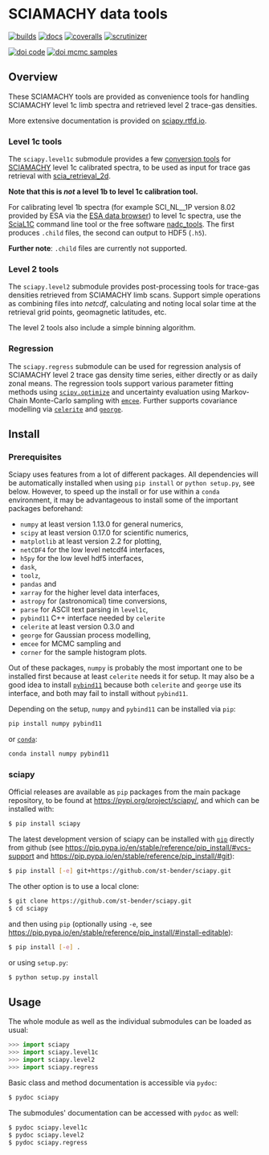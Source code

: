# SCIAMACHY data tools

[![builds](https://github.com/st-bender/sciapy/actions/workflows/ci_build_and_test.yml/badge.svg?branch=master)](https://github.com/st-bender/sciapy/actions/workflows/ci_build_and_test.yml)
[![docs](https://rtfd.org/projects/sciapy/badge/?version=latest)](https://sciapy.rtfd.io/en/latest/?badge=latest)
[![coveralls](https://coveralls.io/repos/github/st-bender/sciapy/badge.svg)](https://coveralls.io/github/st-bender/sciapy)
[![scrutinizer](https://scrutinizer-ci.com/g/st-bender/sciapy/badges/quality-score.png?b=master)](https://scrutinizer-ci.com/g/st-bender/sciapy/?branch=master)

[![doi code](https://zenodo.org/badge/DOI/10.5281/zenodo.1401370.svg)](https://doi.org/10.5281/zenodo.1401370)
[![doi mcmc samples](https://zenodo.org/badge/DOI/10.5281/zenodo.1342701.svg)](https://doi.org/10.5281/zenodo.1342701)

## Overview

These SCIAMACHY tools are provided as convenience tools for handling
SCIAMACHY level 1c limb spectra and retrieved level 2 trace-gas densities.

More extensive documentation is provided on [sciapy.rtfd.io](https://sciapy.rtfd.io).

### Level 1c tools

The `sciapy.level1c` submodule provides a few
[conversion tools](sciapy/level1c/README.md) for [SCIAMACHY](http://www.sciamachy.org)
level 1c calibrated spectra, to be used as input for trace gas retrieval with
[scia\_retrieval\_2d](https://github.com/st-bender/scia_retrieval_2d).

**Note that this is *not* a level 1b to level 1c calibration tool.**

For calibrating level 1b spectra (for example SCI\_NL\_\_1P version 8.02
provided by ESA via the
[ESA data browser](https://earth.esa.int/web/guest/data-access/browse-data-products))
to level 1c spectra, use the
[SciaL1C](https://earth.esa.int/web/guest/software-tools/content/-/article/scial1c-command-line-tool-4073)
command line tool or the free software
[nadc\_tools](https://github.com/rmvanhees/nadc_tools).
The first produces `.child` files, the second can output to HDF5 (`.h5`).

**Further note**: `.child` files are currently not supported.

### Level 2 tools

The `sciapy.level2` submodule provides
post-processing tools for trace-gas densities retrieved from SCIAMACHY limb scans.
Support simple operations as combining files into *netcdf*, calculating and noting
local solar time at the retrieval grid points, geomagnetic latitudes, etc.

The level 2 tools also include a simple binning algorithm.

### Regression

The `sciapy.regress` submodule can be used for regression analysis of SCIAMACHY
level 2 trace gas density time series, either directly or as daily zonal means.
The regression tools support various parameter fitting methods using
[`scipy.optimize`](https://docs.scipy.org/doc/scipy/reference/optimize.html)
and uncertainty evaluation using Markov-Chain Monte-Carlo sampling with
[`emcee`](https://emcee.readthedocs.io).
Further supports covariance modelling via
[`celerite`](https://celerite.readthedocs.io)
and [`george`](https://george.readthedocs.io).

## Install

### Prerequisites

Sciapy uses features from a lot of different packages.
All dependencies will be automatically installed when using
`pip install` or `python setup.py`, see below.
However, to speed up the install or for use
within a `conda` environment, it may be advantageous to
install some of the important packages beforehand:

- `numpy` at least version 1.13.0 for general numerics,
- `scipy` at least version 0.17.0 for scientific numerics,
- `matplotlib` at least version 2.2 for plotting,
- `netCDF4` for the low level netcdf4 interfaces,
- `h5py` for the low level hdf5 interfaces,
- `dask`,
- `toolz`,
- `pandas` and
- `xarray` for the higher level data interfaces,
- `astropy` for (astronomical) time conversions,
- `parse` for ASCII text parsing in `level1c`,
- `pybind11` C++ interface needed by `celerite`
- `celerite` at least version 0.3.0 and
- `george` for Gaussian process modelling,
- `emcee` for MCMC sampling and
- `corner` for the sample histogram plots.

Out of these packages, `numpy` is probably the most important one
to be installed first because at least `celerite` needs it for setup.
It may also be a good idea to install
[`pybind11`](https://pybind11.readthedocs.io)
because both `celerite` and `george` use its interface,
and both may fail to install without `pybind11`.

Depending on the setup, `numpy` and `pybind11` can be installed
via `pip`:
```sh
pip install numpy pybind11
```
or [`conda`](https://conda.io):
```sh
conda install numpy pybind11
```

### sciapy

Official releases are available as `pip` packages from the main package repository,
to be found at <https://pypi.org/project/sciapy/>, and which can be installed with:
```sh
$ pip install sciapy
```
The latest development version of
sciapy can be installed with [`pip`](https://pip.pypa.io) directly
from github (see <https://pip.pypa.io/en/stable/reference/pip_install/#vcs-support>
and <https://pip.pypa.io/en/stable/reference/pip_install/#git>):
```sh
$ pip install [-e] git+https://github.com/st-bender/sciapy.git
```

The other option is to use a local clone:
```sh
$ git clone https://github.com/st-bender/sciapy.git
$ cd sciapy
```
and then using `pip` (optionally using `-e`, see
<https://pip.pypa.io/en/stable/reference/pip_install/#install-editable>):
```sh
$ pip install [-e] .
```

or using `setup.py`:
```sh
$ python setup.py install
```

## Usage

The whole module as well as the individual submodules can be loaded as usual:
```python
>>> import sciapy
>>> import sciapy.level1c
>>> import sciapy.level2
>>> import sciapy.regress
```

Basic class and method documentation is accessible via `pydoc`:
```sh
$ pydoc sciapy
```

The submodules' documentation can be accessed with `pydoc` as well:
```sh
$ pydoc sciapy.level1c
$ pydoc sciapy.level2
$ pydoc sciapy.regress
```
